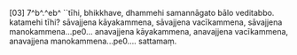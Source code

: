[03] 7^b^.^eb^ ``tīhi, bhikkhave, dhammehi samannāgato bālo  veditabbo. katamehi tīhi? sāvajjena kāyakammena, sāvajjena  vacīkammena, sāvajjena manokammena...pe0... anavajjena kāyakammena,  anavajjena vacīkammena, anavajjena manokammena...pe0....  sattamaṃ.